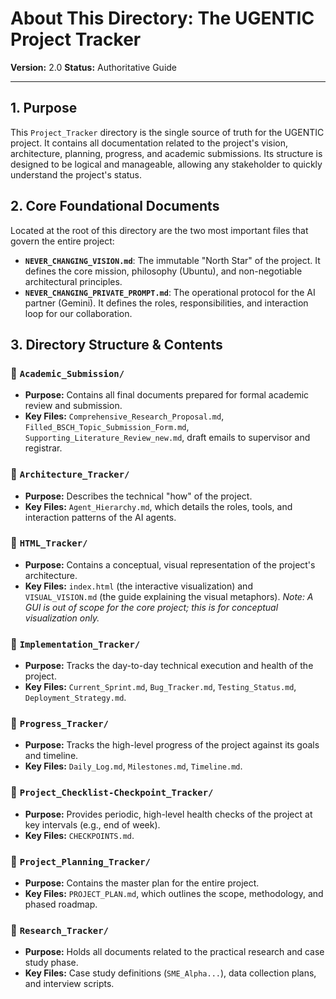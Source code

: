 # About This Directory: The UGENTIC Project Tracker

**Version:** 2.0
**Status:** Authoritative Guide

---

## 1. Purpose

This `Project_Tracker` directory is the single source of truth for the UGENTIC project. It contains all documentation related to the project's vision, architecture, planning, progress, and academic submissions. Its structure is designed to be logical and manageable, allowing any stakeholder to quickly understand the project's status.

## 2. Core Foundational Documents

Located at the root of this directory are the two most important files that govern the entire project:

*   **`NEVER_CHANGING_VISION.md`**: The immutable "North Star" of the project. It defines the core mission, philosophy (Ubuntu), and non-negotiable architectural principles.
*   **`NEVER_CHANGING_PRIVATE_PROMPT.md`**: The operational protocol for the AI partner (Gemini). It defines the roles, responsibilities, and interaction loop for our collaboration.

## 3. Directory Structure & Contents

### 📁 `Academic_Submission/`
*   **Purpose:** Contains all final documents prepared for formal academic review and submission.
*   **Key Files:** `Comprehensive_Research_Proposal.md`, `Filled_BSCH_Topic_Submission_Form.md`, `Supporting_Literature_Review_new.md`, draft emails to supervisor and registrar.

### 📁 `Architecture_Tracker/`
*   **Purpose:** Describes the technical "how" of the project.
*   **Key Files:** `Agent_Hierarchy.md`, which details the roles, tools, and interaction patterns of the AI agents.

### 📁 `HTML_Tracker/`
*   **Purpose:** Contains a conceptual, visual representation of the project's architecture.
*   **Key Files:** `index.html` (the interactive visualization) and `VISUAL_VISION.md` (the guide explaining the visual metaphors). *Note: A GUI is out of scope for the core project; this is for conceptual visualization only.*

### 📁 `Implementation_Tracker/`
*   **Purpose:** Tracks the day-to-day technical execution and health of the project.
*   **Key Files:** `Current_Sprint.md`, `Bug_Tracker.md`, `Testing_Status.md`, `Deployment_Strategy.md`.

### 📁 `Progress_Tracker/`
*   **Purpose:** Tracks the high-level progress of the project against its goals and timeline.
*   **Key Files:** `Daily_Log.md`, `Milestones.md`, `Timeline.md`.

### 📁 `Project_Checklist-Checkpoint_Tracker/`
*   **Purpose:** Provides periodic, high-level health checks of the project at key intervals (e.g., end of week).
*   **Key Files:** `CHECKPOINTS.md`.

### 📁 `Project_Planning_Tracker/`
*   **Purpose:** Contains the master plan for the entire project.
*   **Key Files:** `PROJECT_PLAN.md`, which outlines the scope, methodology, and phased roadmap.

### 📁 `Research_Tracker/`
*   **Purpose:** Holds all documents related to the practical research and case study phase.
*   **Key Files:** Case study definitions (`SME_Alpha...`), data collection plans, and interview scripts.